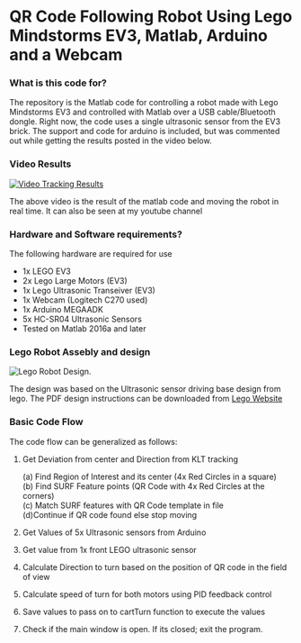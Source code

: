 # QR Code Following Robot Using Lego Mindstorms EV3, Matlab, Arduino and a Webcam #

### What is this code for? ###
The repository is the Matlab code for controlling a robot made with Lego Mindstorms EV3 and controlled with Matlab over a USB cable/Bluetooth dongle. Right now, the code uses a single ultrasonic sensor from the EV3 brick. The support and code for arduino is included, but was commented out while getting the results posted in the video below.

### Video Results  ###

[![Video Tracking Results](https://img.youtube.com/vi/pOSssa08bpE/0.jpg)](https://www.youtube.com/watch?v=pOSssa08bpE) 

The above video is the result of the matlab code and moving the robot in real time. It can also be seen at my youtube channel

### Hardware and Software requirements? ###

The following hardware are required for use
* 1x LEGO EV3
* 2x Lego Large Motors (EV3)
* 1x Lego Ultrasonic Transeiver (EV3)
* 1x Webcam (Logitech C270 used)
* 1x Arduino MEGAADK
* 5x HC-SR04 Ultrasonic Sensors
* Tested on Matlab 2016a and later

### Lego Robot Assebly and design ###

![Lego Robot Design](https://i.imgur.com/FAHR3qDl.jpg). 

The design was based on the Ultrasonic sensor driving base design from lego. The PDF design instructions can be downloaded from [Lego Website](https://le-www-live-s.legocdn.com/sc/media/lessons/mindstorms-ev3/building-instructions/ev3-ultrasonic-sensor-driving-base-61ffdfa461aee2470b8ddbeab16e2070.pdf)

### Basic Code Flow ###

The code flow can be generalized as follows:
	
1. Get Deviation from center and Direction from KLT tracking

   (a) Find Region of Interest and its center (4x Red Circles in a square)  
   (b) Find SURF Feature points (QR Code with 4x Red Circles at the corners)  
   (c) Match SURF features with QR Code template in file  
   (d)Continue if QR code found else stop moving  

2. Get Values of 5x Ultrasonic sensors from Arduino
3. Get value from 1x front LEGO ultrasonic sensor
4. Calculate Direction to turn based on the position of QR code in the field of view
5. Calculate speed of turn for both motors using PID feedback control
6. Save values to pass on to cartTurn function to execute the values
7. Check if the main window is open. If its closed; exit the program.
